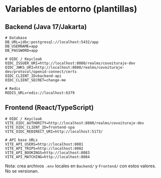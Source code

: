 # Variables de entorno (plantillas)

## Backend (Java 17/Jakarta)
```
# Database
DB_URL=jdbc:postgresql://localhost:5432/app
DB_USERNAME=app
DB_PASSWORD=app

# OIDC / Keycloak
OIDC_ISSUER_URI=http://localhost:8080/realms/covoituraje-dev
OIDC_JWKS_URI=http://localhost:8080/realms/covoituraje-dev/protocol/openid-connect/certs
OIDC_CLIENT_ID=backend-api
OIDC_CLIENT_SECRET=change-me

# Redis
REDIS_URL=redis://localhost:6379
```

## Frontend (React/TypeScript)
```
# OIDC / Keycloak
VITE_OIDC_AUTHORITY=http://localhost:8080/realms/covoituraje-dev
VITE_OIDC_CLIENT_ID=frontend-spa
VITE_OIDC_REDIRECT_URI=http://localhost:5173/

# API base URLs
VITE_API_USERS=http://localhost:8081
VITE_API_TRIPS=http://localhost:8082
VITE_API_BOOKINGS=http://localhost:8083
VITE_API_MATCHING=http://localhost:8084
```

Nota: crea archivos `.env` locales en `Backend/` y `Frontend/` con estos valores. No se versionan.
